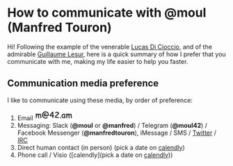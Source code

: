 # How to communicate with @moul (Manfred Touron)

Hi! Following the example of the venerable [Lucas Di Cioccio](https://twitter.com/lucasdicioccio),
and of the admirable [Guillaume Lesur](https://twitter.com/bipbip),
here is a quick summary of how I prefer that you communicate with me,
making my life easier to help you faster.

## Communication media preference

I like to communicate using these media, by order of preference:

1. Email <img src="https://github.com/moul/howto/raw/master/assets/mail.png" height="24" />
2. Messaging: Slack (**@moul** or **@manfred**) / Telegram (**@moul42**) / Facebook Messenger (**@manfredtouron**), iMessage / SMS / [Twitter](https://twitter.com/moul) / [IRC](https://www.irccloud.com/invite?channel=moul&hostname=irc.freenode.net&port=6697&ssl=1)
3. Direct human contact (in person) (pick a date on [calendly](https://calendly.com/moul))
4. Phone call / Visio ([calendly](pick a date on [calendly](https://calendly.com/moul))) 
